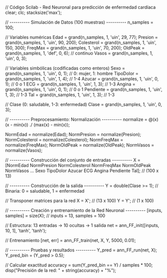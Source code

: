 // Código Scilab - Red Neuronal para predicción de enfermedad cardíaca
clear;
clc;
stacksize('max');

// ---------- Simulación de Datos (100 muestras) ----------
n_samples = 100;

// Variables numéricas
Edad = grand(n_samples, 1, 'uin', 29, 77);
Presion = grand(n_samples, 1, 'uin', 90, 200);
Colesterol = grand(n_samples, 1, 'uin', 150, 300);
FreqMax = grand(n_samples, 1, 'uin', 70, 200);
OldPeak = grand(n_samples, 1, 'def', 0, 6); // continuo
Vasos = grand(n_samples, 1, 'uin', 0, 3);

// Variables simbólicas (codificadas como enteros)
Sexo = grand(n_samples, 1, 'uin', 0, 1);         // 0: mujer, 1: hombre
TipoDolor = grand(n_samples, 1, 'uin', 1, 4);    // 1-4
Azucar = grand(n_samples, 1, 'uin', 0, 1);       // 0 o 1
ECG = grand(n_samples, 1, 'uin', 1, 3);          // 1-3
Angina = grand(n_samples, 1, 'uin', 0, 1);       // 0 o 1
Pendiente = grand(n_samples, 1, 'uin', 1, 3);    // 1-3
Tal = grand(n_samples, 1, 'uin', 1, 3);          // 1-3

// Clase (0: saludable, 1-3: enfermedad)
Clase = grand(n_samples, 1, 'uin', 0, 3);

// ---------- Preprocesamiento: Normalización ----------
normalize = @(x) (x - min(x)) ./ (max(x) - min(x));

NormEdad = normalize(Edad);
NormPresion = normalize(Presion);
NormColesterol = normalize(Colesterol);
NormFreqMax = normalize(FreqMax);
NormOldPeak = normalize(OldPeak);
NormVasos = normalize(Vasos);

// ---------- Construcción del conjunto de entradas ----------
X = [NormEdad NormPresion NormColesterol NormFreqMax NormOldPeak NormVasos ...
     Sexo TipoDolor Azucar ECG Angina Pendiente Tal]; // (100 x 13)

// ---------- Construcción de la salida ----------
Y = double(Clase >= 1); // Binaria: 0 = saludable, 1 = enfermedad

// Transponer matrices para la red
X = X'; // (13 x 100)
Y = Y'; // (1 x 100)

// ---------- Creación y entrenamiento de la Red Neuronal ----------
[inputs, samples] = size(X); // inputs = 13, samples = 100

// Estructura: 13 entradas -> 10 ocultas -> 1 salida
net = ann_FF_init([inputs, 10, 1], 'tanh', 'tanh');

// Entrenamiento
[net, err] = ann_FF_train(net, X, Y, 5000, 0.01);

// ---------- Pruebas y resultados ----------
Y_pred = ann_FF_run(net, X);
Y_pred_bin = (Y_pred > 0.5);

// Calcular exactitud
accuracy = sum(Y_pred_bin == Y) / samples * 100;
disp("Precisión de la red: " + string(accuracy) + "%");
